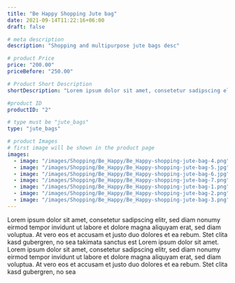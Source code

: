 ```yaml
---
title: "Be Happy Shopping Jute bag"
date: 2021-09-14T11:22:16+06:00
draft: false

# meta description
description: "Shopping and multipurpose jute bags desc"

# product Price
price: "200.00"
priceBefore: "250.00"

# Product Short Description
shortDescription: "Lorem ipsum dolor sit amet, consetetur sadipscing elitr, sed diam nonumy eirmod tempor invidunt ut"

#product ID
productID: "2"

# type must be "jute_bags"
type: "jute_bags"

# product Images
# first image will be shown in the product page
images:
  - image: "/images/Shopping/Be_Happy/Be_Happy-shopping-jute-bag-4.png"
  - image: "/images/Shopping/Be_Happy/Be_Happy-shopping-jute-bag-5.jpg"
  - image: "/images/Shopping/Be_Happy/Be_Happy-shopping-jute-bag-6.jpg"
  - image: "/images/Shopping/Be_Happy/Be_Happy-shopping-jute-bag-7.png"
  - image: "/images/Shopping/Be_Happy/Be_Happy-shopping-jute-bag-1.png"
  - image: "/images/Shopping/Be_Happy/Be_Happy-shopping-jute-bag-2.png"
  - image: "/images/Shopping/Be_Happy/Be_Happy-shopping-jute-bag-3.png"
---
```


Lorem ipsum dolor sit amet, consetetur sadipscing elitr, sed diam nonumy eirmod tempor invidunt ut labore et dolore magna aliquyam erat, sed diam voluptua. At vero eos et accusam et justo duo dolores et ea rebum. Stet clita kasd gubergren, no sea takimata sanctus est Lorem ipsum dolor sit amet. Lorem ipsum dolor sit amet, consetetur sadipscing elitr, sed diam nonumy eirmod tempor invidunt ut labore et dolore magna aliquyam erat, sed diam voluptua. At vero eos et accusam et justo duo dolores et ea rebum. Stet clita kasd gubergren, no sea
